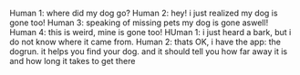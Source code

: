 Human 1: where did my dog go?
Human 2: hey! i just realized my dog is gone too!
Human 3: speaking of missing pets my dog is gone aswell!
Human 4: this is weird, mine is gone too!
HUman 1: i just heard a bark, but i do not know where it came from.
Human 2: thats OK, i have the app: the dogrun. it helps you find your dog. and it should tell you how far away it is and how long it takes to get there
